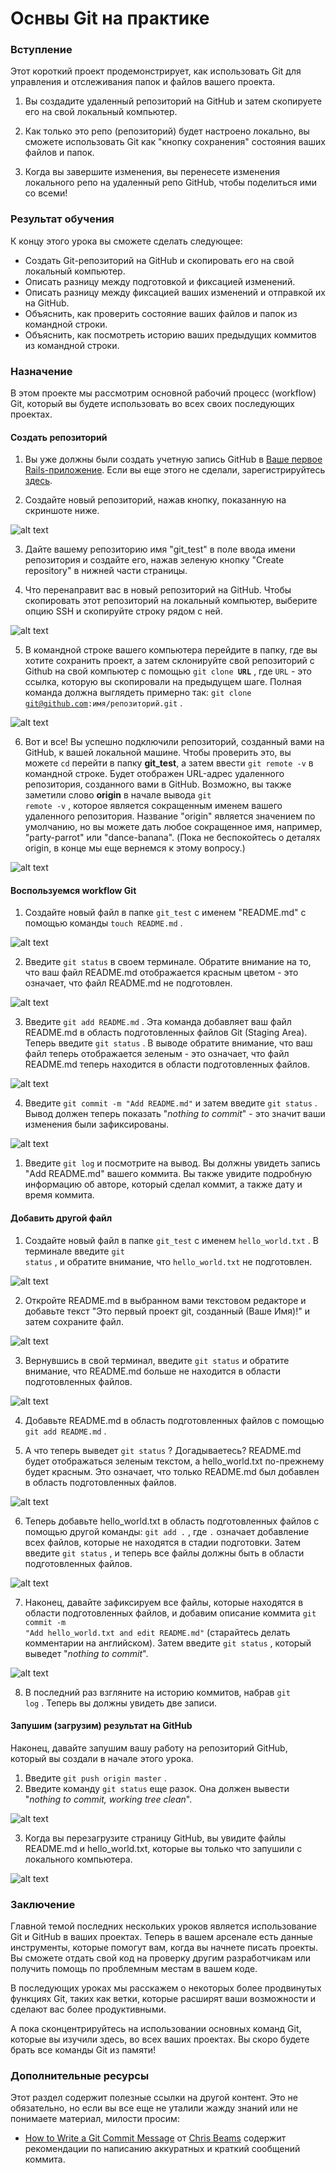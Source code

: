 # Оснвы Git на практике

### Вступление

Этот короткий проект продемонстрирует, как использовать Git для управления и отслеживания папок и файлов вашего проекта.

1. Вы создадите удаленный репозиторий на GitHub и затем скопируете его на свой локальный компьютер.
   
2. Как только это репо (репозиторий) будет настроено локально, вы сможете использовать Git как "кнопку сохранения" состояния ваших файлов и папок.

3. Когда вы завершите изменения, вы перенесете изменения локального репо на удаленный репо GitHub, чтобы поделиться ими со всеми!

### Результат обучения
К концу этого урока вы сможете сделать следующее:

- Создать Git-репозиторий на GitHub и скопировать его на свой локальный компьютер.
- Описать разницу между подготовкой и фиксацией изменений.
- Описать разницу между фиксацией ваших изменений и отправкой их на GitHub.
- Объяснить, как проверить состояние ваших файлов и папок из командной строки.
- Объяснить, как посмотреть историю ваших предыдущих коммитов из командной строки.

### Назначение
В этом проекте мы рассмотрим основной рабочий процесс (workflow) Git, который вы будете использовать во всех своих последующих проектах.

#### Создать репозиторий

1. Вы уже должны были создать учетную запись GitHub в [Ваше первое Rails-приложение](https://vectree.ru/task/43/4/0). Если вы еще этого не сделали, зарегистрируйтесь [здесь](https://github.com/).

2. Создайте новый репозиторий, нажав кнопку, показанную на скриншоте ниже.

![alt text](https://user-images.githubusercontent.com/4215285/57491199-890d0880-72c4-11e9-9d15-93f45d5281f9.png)

3. Дайте вашему репозиторию имя "git_test" в поле ввода имени репозитория и создайте его, нажав зеленую кнопку "Create repository" в нижней части страницы.
   
4. Что перенаправит вас в новый репозиторий на GitHub. Чтобы скопировать этот репозиторий на локальный компьютер, выберите опцию SSH и скопируйте строку рядом с ней.

![alt text](https://user-images.githubusercontent.com/4215285/57491263-d25d5800-72c4-11e9-888c-3b1c64c57e02.png)

5. В командной строке вашего компьютера перейдите в папку, где вы хотите сохранить проект, а затем склонируйте свой репозиторий с Github на свой компьютер с помощью <code>git clone <b>URL</b></code> , где <code>URL</code>  - это ссылка, которую вы скопировали на предыдущем шаге. Полная команда должна выглядеть примерно так: <code>git clone git@github.com:имя/репозиторий.git</code> .

![alt text](https://user-images.githubusercontent.com/4215285/57491350-2ff1a480-72c5-11e9-8653-fe0eac477dc2.png)

6. Вот и все! Вы успешно подключили репозиторий, созданный вами на GitHub, к вашей локальной машине. Чтобы проверить это, вы можете <code>cd</code>  перейти в папку **git_test**, а затем ввести <code>git remote -v</code>  в командной строке. Будет отображен URL-адрес удаленного репозитория, созданного вами в GitHub. Возможно, вы также заметили слово **origin** в начале вывода <code>git remote -v</code> , которое является сокращенным именем вашего удаленного репозитория. Название "origin" является значением по умолчанию, но вы можете дать любое сокращенное имя, например, "party-parrot" или "dance-banana". (Пока не беспокойтесь о деталях origin, в конце мы еще вернемся к этому вопросу.)
   
![alt text](https://user-images.githubusercontent.com/4215285/57491822-033e8c80-72c7-11e9-99f1-659bc2f9bf69.png)

#### Воспользуемся workflow Git
1. Создайте новый файл в папке <code>git_test</code>  с именем "README.md" с помощью команды <code>touch README.md</code> .

![alt text](https://user-images.githubusercontent.com/4215285/57491868-4436a100-72c7-11e9-91b1-74ccdab3dbb8.png)

2. Введите <code>git status</code>  в своем терминале. Обратите внимание на то, что ваш файл README.md отображается красным цветом - это означает, что файл README.md не подготовлен.

![alt text](https://user-images.githubusercontent.com/4215285/57491894-5ca6bb80-72c7-11e9-8931-ff7326be3c63.png)

3. Введите <code>git add README.md</code> . Эта команда добавляет ваш файл README.md в область подготовленных файлов Git (Staging Area). Теперь введите <code>git status</code> . В выводе обратите внимание, что ваш файл теперь отображается зеленым - это означает, что файл README.md теперь находится в области подготовленных файлов.

![alt text](https://user-images.githubusercontent.com/4215285/57491980-b14a3680-72c7-11e9-95df-4c18ef0e95be.png)

4. Введите <code>git commit -m "Add README.md"</code>  и затем введите <code>git status</code> . Вывод должен теперь показать "*nothing to commit*" - это значит ваши изменения были зафиксированы.
   
![alt text](https://user-images.githubusercontent.com/4215285/57491981-b4452700-72c7-11e9-9b7f-f9861f24b55e.png)

1. Введите <code>git log</code>  и посмотрите на вывод. Вы должны увидеть запись "Add README.md" вашего коммита. Вы также увидите подробную информацию об авторе, который сделал коммит, а также дату и время коммита.

#### Добавить другой файл

1. Создайте новый файл в папке <code>git_test</code>  с именем <code>hello_world.txt</code> . В терминале введите <code>git status</code> , и обратите внимание, что <code>hello_world.txt</code>  не подготовлен.

![alt text](https://user-images.githubusercontent.com/4215285/57492121-3d5c5e00-72c8-11e9-9b2b-e7823545c7ff.png)

2. Откройте README.md в выбранном вами текстовом редакторе и добавьте текст "Это первый проект git, созданный (Ваше Имя)!" и затем сохраните файл.

![alt text](https://user-images.githubusercontent.com/4215285/57492171-74327400-72c8-11e9-8fb8-3f7ce3345363.png)

3. Вернувшись в свой терминал, введите <code>git status</code>  и обратите внимание, что README.md больше не находится в области подготовленных файлов.

![alt text](https://user-images.githubusercontent.com/4215285/57492179-8ad8cb00-72c8-11e9-8f2b-42679f9b608c.png)

4. Добавьте README.md в область подготовленных файлов с помощью <code>git add README.md</code> .

5. А что теперь выведет <code>git status</code> ? Догадываетесь? README.md будет отображаться зеленым текстом, а hello_world.txt по-прежнему будет красным. Это означает, что только README.md был добавлен в область подготовленных файлов.

![alt text](https://user-images.githubusercontent.com/4215285/57492251-d2f7ed80-72c8-11e9-9753-7009e3be0c3a.png)

6. Теперь добавьте hello_world.txt в область подготовленных файлов с помощью другой команды: <code>git add .</code> , где <code>.</code>  означает добавление всех файлов, которые не находятся в стадии подготовки. Затем введите <code>git status</code> , и теперь все файлы должны быть в области подготовленных файлов.

![alt text](https://user-images.githubusercontent.com/4215285/57492320-16eaf280-72c9-11e9-9ff2-9e52b81e7a3f.png)

7. Наконец, давайте зафиксируем все файлы, которые находятся в области подготовленных файлов, и добавим описание коммита <code>git commit -m "Add hello_world.txt and edit README.md"</code>  (старайтесь делать комментарии на английском). Затем введите <code>git status</code> , который выведет "*nothing to commit*".

![alt text](https://user-images.githubusercontent.com/4215285/57492381-4863be00-72c9-11e9-9f54-f17ab2d3ae57.png)

8. В последний раз взгляните на историю коммитов, набрав <code>git log</code> . Теперь вы должны увидеть две записи.

#### Запушим (загрузим) результат на GitHub
Наконец, давайте запушим вашу работу на репозиторий GitHub, который вы создали в начале этого урока.

1. Введите <code>git push origin master</code> .
  
2. Введите команду <code>git status</code>  еще разок. Она должен вывести "*nothing to commit, working tree clean*".

![alt text](https://user-images.githubusercontent.com/4215285/57492484-a2fd1a00-72c9-11e9-8c51-4e95f7f11b8f.png)

3. Когда вы перезагрузите страницу GitHub, вы увидите файлы README.md и hello_world.txt, которые вы только что запушили с локального компьютера.

![alt text](https://user-images.githubusercontent.com/4215285/57493284-ef962480-72cc-11e9-80c4-8a756efb4119.png)

### Заключение
Главной темой последних нескольких уроков является использование Git и GitHub в ваших проектах. Теперь в вашем арсенале есть данные инструменты, которые помогут вам, когда вы начнете писать проекты. Вы сможете отдать свой код на проверку другим разработчикам или получить помощь по проблемным местам в вашем коде.

В последующих уроках мы расскажем о некоторых более продвинутых функциях Git, таких как ветки, которые расширят ваши возможности и сделают вас более продуктивными.

А пока сконцентрируйтесь на использовании основных команд Git, которые вы изучили здесь, во всех ваших проектах. Вы скоро будете брать все команды Git из памяти!

### Дополнительные ресурсы
Этот раздел содержит полезные ссылки на другой контент. Это не обязательно, но если вы все еще не уталили жажду знаний или не понимаете материал, милости просим:

* [How to Write a Git Commit Message](https://chris.beams.io/posts/git-commit/) от [Chris Beams](https://github.com/cbeams) содержит рекомендации по написанию аккуратных и краткий сообщений коммита.
